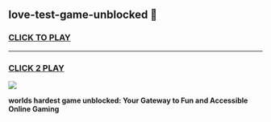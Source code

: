 
## love-test-game-unblocked 👋
<h3>
<a href="https://premium.freeplayer.one?title=love-test-game-unblocked&ref=14F">CLICK TO PLAY</a></h3>
<hr>

<h3>
<a href="https://premium.freeplayer.one?title=love-test-game-unblocked&ref=14F">CLICK 2 PLAY</a>
  
</h3>

<a href="https://premium.freeplayer.one?title=love-test-game-unblocked&ref=12F/"><img src="https://clearcache.store/games.png"></a>


**worlds hardest game unblocked: Your Gateway to Fun and Accessible Online Gaming**
